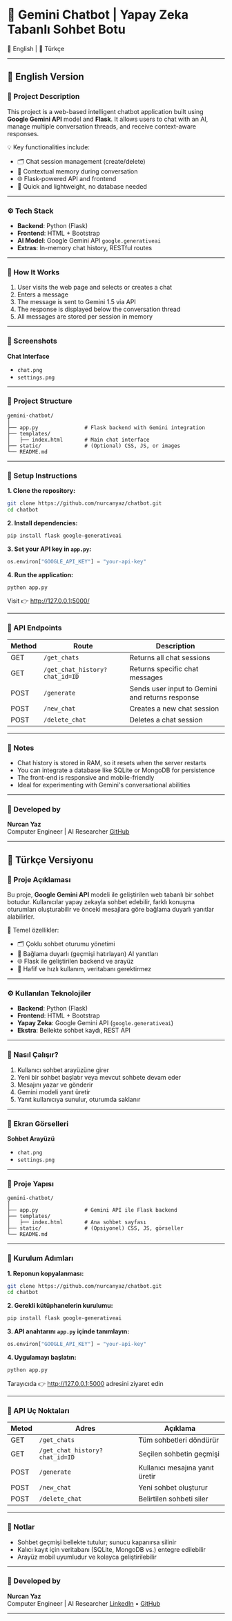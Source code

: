 
# 🤖 Gemini Chatbot | Yapay Zeka Tabanlı Sohbet Botu  
📘 English | 📗 Türkçe

---

## 📘 English Version

### 🎯 Project Description  
This project is a web-based intelligent chatbot application built using **Google Gemini API** model and **Flask**. It allows users to chat with an AI, manage multiple conversation threads, and receive context-aware responses.

💡 Key functionalities include:
- 🗂️ Chat session management (create/delete)
- 🧠 Contextual memory during conversation
- 🌐 Flask-powered API and frontend
- 🚀 Quick and lightweight, no database needed

---

### ⚙️ Tech Stack  
- **Backend**: Python (Flask)  
- **Frontend**: HTML + Bootstrap 
- **AI Model**: Google Gemini API `google.generativeai`  
- **Extras**: In-memory chat history, RESTful routes

---

### 🚀 How It Works  
1. User visits the web page and selects or creates a chat  
2. Enters a message  
3. The message is sent to Gemini 1.5 via API  
4. The response is displayed below the conversation thread  
5. All messages are stored per session in memory

---

### 📸 Screenshots  
**Chat Interface**  

- `chat.png`  
- `settings.png`

---

### 📂 Project Structure  
```
gemini-chatbot/
│
├── app.py               # Flask backend with Gemini integration
├── templates/
│   ├── index.html       # Main chat interface
├── static/              # (Optional) CSS, JS, or images
└── README.md
```

---

### 🔧 Setup Instructions  
**1. Clone the repository:**
```bash
git clone https://github.com/nurcanyaz/chatbot.git
cd chatbot
```

**2. Install dependencies:**
```bash
pip install flask google-generativeai
```

**3. Set your API key in `app.py`:**
```python
os.environ["GOOGLE_API_KEY"] = "your-api-key"
```

**4. Run the application:**
```bash
python app.py
```

Visit 👉 http://127.0.0.1:5000/

---

### 📡 API Endpoints  
| Method | Route          | Description               |
|--------|----------------|---------------------------|
| GET    | `/get_chats`   | Returns all chat sessions |
| GET    | `/get_chat_history?chat_id=ID` | Returns specific chat messages |
| POST   | `/generate`    | Sends user input to Gemini and returns response |
| POST   | `/new_chat`    | Creates a new chat session |
| POST   | `/delete_chat` | Deletes a chat session |

---

### 🧠 Notes  
- Chat history is stored in RAM, so it resets when the server restarts  
- You can integrate a database like SQLite or MongoDB for persistence  
- The front-end is responsive and mobile-friendly  
- Ideal for experimenting with Gemini's conversational abilities

---

### 👤 Developed by  
**Nurcan Yaz**  
Computer Engineer | AI Researcher 
[GitHub](https://github.com/nurcanyaz)

---

## 📗 Türkçe Versiyonu

### 🎯 Proje Açıklaması  
Bu proje, **Google Gemini API** modeli ile geliştirilen web tabanlı bir sohbet botudur. Kullanıcılar yapay zekayla sohbet edebilir, farklı konuşma oturumları oluşturabilir ve önceki mesajlara göre bağlama duyarlı yanıtlar alabilirler.

🔑 Temel özellikler:
- 🗂️ Çoklu sohbet oturumu yönetimi
- 🧠 Bağlama duyarlı (geçmişi hatırlayan) AI yanıtları
- 🌐 Flask ile geliştirilen backend ve arayüz
- 💾 Hafif ve hızlı kullanım, veritabanı gerektirmez

---

### ⚙️ Kullanılan Teknolojiler  
- **Backend**: Python (Flask)  
- **Frontend**: HTML + Bootstrap  
- **Yapay Zeka**: Google Gemini API (`google.generativeai`)  
- **Ekstra**: Bellekte sohbet kaydı, REST API

---

### 🚀 Nasıl Çalışır?  
1. Kullanıcı sohbet arayüzüne girer  
2. Yeni bir sohbet başlatır veya mevcut sohbete devam eder  
3. Mesajını yazar ve gönderir  
4. Gemini modeli yanıt üretir  
5. Yanıt kullanıcıya sunulur, oturumda saklanır

---

### 📸 Ekran Görselleri  
**Sohbet Arayüzü**  

- `chat.png`  
- `settings.png`

---

### 📂 Proje Yapısı  
```
gemini-chatbot/
│
├── app.py               # Gemini API ile Flask backend
├── templates/
│   ├── index.html       # Ana sohbet sayfası
├── static/              # (Opsiyonel) CSS, JS, görseller
└── README.md
```

---

### 🔧 Kurulum Adımları  
**1. Reponun kopyalanması:**
```bash
git clone https://github.com/nurcanyaz/chatbot.git
cd chatbot
```

**2. Gerekli kütüphanelerin kurulumu:**
```bash
pip install flask google-generativeai
```

**3. API anahtarını `app.py` içinde tanımlayın:**
```python
os.environ["GOOGLE_API_KEY"] = "your-api-key"
```

**4. Uygulamayı başlatın:**
```bash
python app.py
```

Tarayıcıda 👉 http://127.0.0.1:5000 adresini ziyaret edin

---

### 📡 API Uç Noktaları  
| Metod | Adres           | Açıklama                     |
|--------|------------------|-------------------------------|
| GET    | `/get_chats`     | Tüm sohbetleri döndürür       |
| GET    | `/get_chat_history?chat_id=ID` | Seçilen sohbetin geçmişi |
| POST   | `/generate`      | Kullanıcı mesajına yanıt üretir |
| POST   | `/new_chat`      | Yeni sohbet oluşturur         |
| POST   | `/delete_chat`   | Belirtilen sohbeti siler      |

---

### 🧠 Notlar  
- Sohbet geçmişi bellekte tutulur; sunucu kapanırsa silinir  
- Kalıcı kayıt için veritabanı (SQLite, MongoDB vs.) entegre edilebilir  
- Arayüz mobil uyumludur ve kolayca geliştirilebilir  

---

### 👤 Developed by  
**Nurcan Yaz**  
Computer Engineer | AI Researcher 
[LinkedIn](https://www.linkedin.com) • [GitHub](https://github.com)

---
